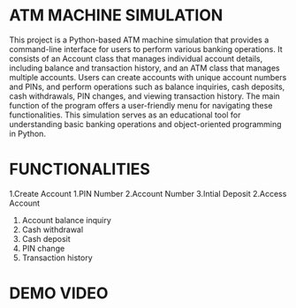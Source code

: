 # ATM MACHINE SIMULATION
This project is a Python-based ATM machine simulation that provides a command-line interface for users to perform various banking operations. It consists of an Account class that manages individual account details, including balance and transaction history, and an ATM class that manages multiple accounts. Users can create accounts with unique account numbers and PINs, and perform operations such as balance inquiries, cash deposits, cash withdrawals, PIN changes, and viewing transaction history. The main function of the program offers a user-friendly menu for navigating these functionalities. This simulation serves as an educational tool for understanding basic banking operations and object-oriented programming in Python.

# FUNCTIONALITIES
1.Create Account
  1.PIN Number
  2.Account Number
  3.Intial Deposit
2.Access Account
  1. Account balance inquiry
  2. Cash withdrawal
  3. Cash deposit
  4. PIN change
  5. Transaction history

# DEMO VIDEO
